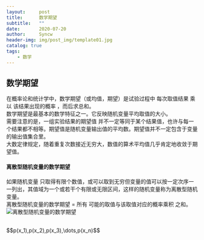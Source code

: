 ```yaml
---
layout:     post
title:      数学期望
subtitle:   ""
date:       2020-07-20
author:     Syncw
header-img: img/post_img/template01.jpg
catalog: true
tags:
    - 数学
---
```


##  数学期望

在概率论和统计学中，数学期望（或均值，期望）是试验过程中  每次取值结果 乘以 该结果出现的概率 ，而后求总和。
<br>
数学期望是最基本的数学特征之一。它反映随机变量平均取值的大小。
<br>
需要注意的是，一组实验结果的期望值 并不一定等同于某个结果值，也许与每一个结果都不相等。期望值是随机变量输出值的平均数。期望值并不一定包含于变量的输出值集合里。
<br>
大数定律规定，随着重复次数接近无穷大，数值的算术平均值几乎肯定地收敛于期望值。

#### 离散型随机变量的数学期望

如果随机变量 只取得有限个数值，或可以取到无穷但变量的值可以按一定次序一一列出，其值域为一个或若干个有限或无限区间，这样的随机变量称为离散型随机变量。
<br>
离散型随机变量的数学期望  = 所有  可能的取值与该取值对应的概率乘积  之和。
<br>
![离散型随机变量的数学期望](https://www.syncw.work/img/post_img/math/expectation01.png)

<br>
$$p(x_1),p(x_2),p(x_3),\dots,p(x_n)$$







